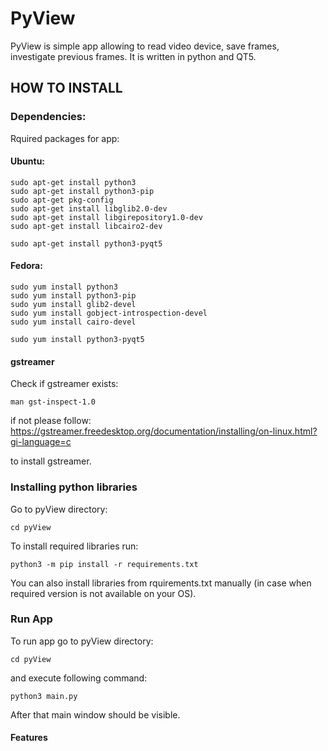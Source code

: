 # PyView

PyView is simple app allowing to read video device, save frames, investigate previous frames. It is written in python and QT5. 

## HOW TO INSTALL

### Dependencies: 

Rquired packages for app:

#### Ubuntu:
```
sudo apt-get install python3
sudo apt-get install python3-pip
sudo apt-get pkg-config
sudo apt-get install libglib2.0-dev
sudo apt-get install libgirepository1.0-dev
sudo apt-get install libcairo2-dev

sudo apt-get install python3-pyqt5  
```

#### Fedora:
```
sudo yum install python3
sudo yum install python3-pip
sudo yum install glib2-devel
sudo yum install gobject-introspection-devel
sudo yum install cairo-devel

sudo yum install python3-pyqt5  
```

#### gstreamer

Check if gstreamer exists:

```
man gst-inspect-1.0
```
if not please follow:
https://gstreamer.freedesktop.org/documentation/installing/on-linux.html?gi-language=c 

to install gstreamer. 

### Installing python libraries

Go to pyView directory:

```
cd pyView
```

To install required libraries run:

```
python3 -m pip install -r requirements.txt
```
You can also install libraries from rquirements.txt manually 
(in case when required version is not available on your OS).

### Run App

To run app go to pyView directory:

```
cd pyView
```

and execute following command:

```
python3 main.py
```

After that main window should be visible. 

#### Features


